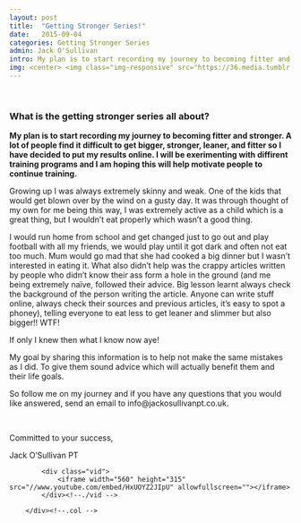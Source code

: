 ```yaml
---
layout: post
title:  "Getting Stronger Series!"
date:   2015-09-04
categories: Getting Stronger Series
admin: Jack O'Sullivan
intro: My plan is to start recording my journey to becoming fitter and stronger. A lot of people find it difficult to get bigger, stronger, leaner, and fitter so I have decided to put my results online. I will be exerimenting with diffirent training programs and I am hoping this will help motivate people to continue training.
img: <center> <img class="img-responsive" src="https://36.media.tumblr.com/db6b9cb197d7df19162202acee6b169a/tumblr_nu017keed51rm54z2o1_250.png"></center>
---
```


<br>

<div class="col-md-11">
<h3> What is the getting stronger series all about? </h3>

<p><b> My plan is to start recording my journey to becoming fitter and stronger. A lot of people find it difficult to get bigger, stronger, leaner, and fitter so I have decided to put my results online. I will be exerimenting with diffirent training programs and I am hoping this will help motivate people to continue training. </b></p>
<p> Growing up I was always extremely skinny and weak. One of the kids that would get blown over by the wind on a gusty day. It was through thought of my own for me being this way, I was extremely active as a child which is a great thing, but I wouldn’t eat properly which wasn’t a good thing. </p>
<p>I would run home from school and get changed just to go out and play football with all my friends, we would play until it got dark and often not eat too much. Mum would go mad that she had cooked a big dinner but I wasn’t interested in eating it. 
What also didn’t help was the crappy articles written by people who didn’t know their ass form a hole in the ground (and me being extremely naïve, followed their advice. Big lesson learnt always check the background of the person writing the article. Anyone can write stuff online, always check their sources and previous articles, it’s easy to spot a phoney), telling everyone to eat less to get leaner and slimmer but also bigger!! WTF!</p>
<p>If only I knew then what I know now aye! </p>
<p>My goal by sharing this information is to help not make the same mistakes as I did. To give them sound advice which will actually benefit them and their life goals. </p>
<p>So follow me on my journey and if you have any questions that you would like answered, send an email to info@jackosullivanpt.co.uk.</p>
<br>
<p>Committed to your success,</p>
<p>Jack O’Sullivan PT</p>



            <div class="vid">
                <iframe width="560" height="315" src="//www.youtube.com/embed/HxUOYZ2JIpU" allowfullscreen=""></iframe>
            </div><!--./vid -->

        </div><!--.col -->
